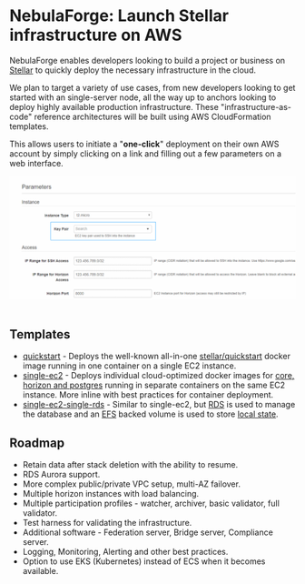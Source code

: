 # NebulaForge: Launch Stellar infrastructure on AWS

NebulaForge enables developers looking to build a project or business on [Stellar](https://www.stellar.org/) to quickly 
deploy the necessary infrastructure in the cloud.

We plan to target a variety of use cases, from new developers looking to get started with an single-server node, 
all the way up to anchors looking to deploy highly available production infrastructure.  These "infrastructure-as-code" 
reference architectures will be built using AWS CloudFormation templates. 

This allows users to initiate a "**one-click**" deployment on their own AWS account by simply clicking on a link and 
filling out a few  parameters on a web interface. 

![specify template parameters](quickstart/images/specify-details.png)
<br />
<br />

## Templates
- [quickstart](quickstart/) - Deploys the well-known all-in-one [stellar/quickstart](https://github.com/stellar/docker-stellar-core-horizon) docker image running in one container on a single EC2 instance. 
- [single-ec2](single-ec2/) - Deploys individual cloud-optimized docker images for [core, horizon and postgres](https://github.com/starformlabs/stellar-nebulaforge-aws/tree/master/docker-images) running in separate containers on the same EC2 instance. More inline with best practices for container deployment.
- [single-ec2-single-rds](single-ec2-single-rds/) - Similar to single-ec2, but [RDS](https://aws.amazon.com/rds/postgresql/) is used to manage the database and an [EFS](https://aws.amazon.com/efs/) backed volume is used to store [local state](https://www.stellar.org/developers/stellar-core/software/admin.html#database-and-local-state). 

## Roadmap
- Retain data after stack deletion with the ability to resume.
- RDS Aurora support.
- More complex public/private VPC setup, multi-AZ failover.
- Multiple horizon instances with load balancing.
- Multiple participation profiles - watcher, archiver, basic validator, full validator.
- Test harness for validating the infrastructure.
- Additional software - Federation server, Bridge server, Compliance server.
- Logging, Monitoring, Alerting and other best practices.
- Option to use EKS (Kubernetes) instead of ECS when it becomes available.